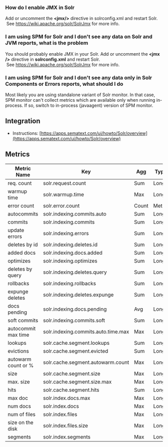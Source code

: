### How do I enable JMX in Solr

Add or uncomment the **<jmx/\>** directive in solrconfig.xml and
restart Solr.  See <https://wiki.apache.org/solr/SolrJmx> for more
info.

### I am using SPM for Solr and I don't see any data on Solr and JVM reports, what is the problem

You should probably enable JMX in your Solr. Add or uncomment
the **<jmx /\>** directive in **solrconfig.xml** and restart Solr.
 See <https://wiki.apache.org/solr/SolrJmx> for more
info.

### I am using SPM for Solr and I don't see any data only in Solr Components or Errors reports, what should I do

Most likely you are using standalone variant of Solr monitor. In
that case, SPM monitor can't collect metrics which are available only
when running in-process. If so, switch to in-process (javaagent) version
of SPM
monitor.

## Integration

- Instructions: [https://apps.sematext.com/ui/howto/Solr/overview](https://apps.sematext.com/ui/howto/Solr/overview)

## Metrics

Metric Name | Key | Agg | Type | Description
--- | --- | --- | --- | ---
req. count | solr.request.count | Sum | Long | 
warmup time | solr.warmup.time | Max | Long | 
error count | solr.error.count | Count | Metric | 
autocommits | solr.indexing.commits.auto | Sum | Long | 
commits | solr.indexing.commits | Sum | Long | 
update errors | solr.indexing.errors | Sum | Long | 
deletes by id | solr.indexing.deletes.id | Sum | Long | 
added docs | solr.indexing.docs.added | Sum | Long | 
optimizes | solr.indexing.optimizes | Sum | Long | 
deletes by query | solr.indexing.deletes.query | Sum | Long | 
rollbacks | solr.indexing.rollbacks | Sum | Long | 
expunge deletes | solr.indexing.deletes.expunge | Sum | Long | 
docs pending | solr.indexing.docs.pending | Avg | Long | 
soft commits | solr.indexing.commits.soft | Sum | Long | 
autocommit max time | solr.indexing.commits.auto.time.max | Max | Long | 
lookups | solr.cache.segment.lookups | Sum | Long | 
evictions | solr.cache.segment.evicted | Sum | Long | 
autowarm count or % | solr.cache.segment.autowarm.count | Max | Long | 
size | solr.cache.segment.size | Max | Long | 
max. size | solr.cache.segment.size.max | Max | Long | 
hits | solr.cache.segment.hits | Sum | Long | 
max doc | solr.index.docs.max | Max | Long | 
num docs | solr.index.docs | Max | Long | 
num of files | solr.index.files | Max | Long | 
size on the disk | solr.index.files.size | Max | Long | 
segments | solr.index.segments | Max | Long | 
